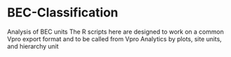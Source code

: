 # BEC-Classification
Analysis of BEC units
The R scripts here are designed to work on a common Vpro export format and to be called from Vpro
Analytics by plots, site units, and hierarchy unit

